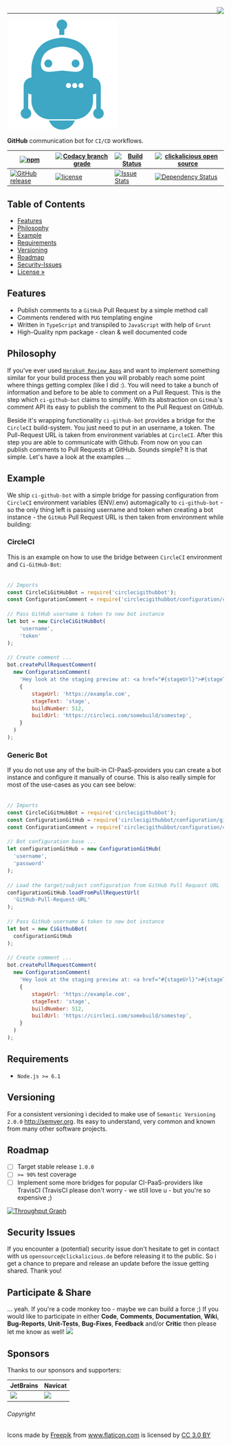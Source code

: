 <img src="https://avatars0.githubusercontent.com/u/26927954?v=3&s=80" align="right" />

---

![Logo of ci-github-bot](docs/logo-large.png)

**GitHub** communication bot for `CI/CD` workflows.

| [![npm](https://img.shields.io/npm/v/@clickalicious/ci-github-bot.svg)](https://www.npmjs.com/@clickalicious/ci-github-bot) 	| [![Codacy branch grade](https://img.shields.io/codacy/grade/c73c519d18dd4d6ca703271b4d5faccf/master.svg)](https://www.codacy.com/app/clickalicious/ci-github-bot?utm_source=github.com&utm_medium=referral&utm_content=clickalicious/ci-github-bot&utm_campaign=Badge_Grade) 	| [![Build Status](https://travis-ci.org/clickalicious/ci-github-bot.svg?branch=master)](https://travis-ci.org/clickalicious/ci-github-bot) 	| [![clickalicious open source](https://img.shields.io/badge/clickalicious-open--source-green.svg?style=flat)](https://clickalicious.de/) 	|
|---	|---	|---	|---	|
| [![GitHub release](https://img.shields.io/github/release/clickalicious/ci-github-bot.svg?style=flat)](https://github.com/clickalicious/ci-github-bot/releases) 	| [![license](https://img.shields.io/github/license/mashape/apistatus.svg)](https://opensource.org/licenses/MIT)  	| [![Issue Stats](https://img.shields.io/issuestats/i/github/clickalicious/ci-github-bot.svg)](https://github.com/clickalicious/ci-github-bot/issues) 	| [![Dependency Status](https://dependencyci.com/github/clickalicious/ci-github-bot/badge)](https://dependencyci.com/github/clickalicious/ci-github-bot)  	|


## Table of Contents

- [Features](#features)
- [Philosophy](#philosophy)
- [Example](#example)
- [Requirements](#requirements)
- [Versioning](#versioning)
- [Roadmap](#roadmap)
- [Security-Issues](#security-issues)
- [License »](LICENSE)


## Features

 - Publish comments to a `GitHub` Pull Request by a simple method call
 - Comments rendered with `PUG` templating engine
 - Written in `TypeScript` and transpiled to `JavaScript` with help of `Grunt`
 - High-Quality npm package - clean & well documented code


## Philosophy

If you've ever used [`Heroku® Review Apps`](https://devcenter.heroku.com/articles/github-integration-review-apps "Heroku Review Apps") and want to implement something similar for your build process then you will probably reach some point where things getting complex (like I did :). You will need to take a bunch of information and before to be able to comment on a Pull Request. This is the step which `ci-github-bot` claims to simplify. With its abstraction on `GitHub`'s comment API its easy to publish the comment to the Pull Request on GitHub. 

Beside it's wrapping functionality `ci-github-bot` provides a bridge for the `CircleCI` build-system. You just need to put in an username, a token. The Pull-Request URL is taken from environment variables at `CircleCI`. After this step you are able to communicate with Github. From now on you can publish comments to Pull Requests at GitHub. Sounds simple? It is that simple. Let's have a look at the examples ...


## Example

We ship `ci-github-bot` with a simple bridge for passing configuration from `CircleCI` environment variables (ENV/.env) automagically to `ci-github-bot` - so the only thing left is passing username and token when creating a bot instance - the `GitHub` Pull Request URL is then taken from environment while building:


### CircleCI

This is an example on how to use the bridge between `CircleCI` environment and `Ci-GitHub-Bot`:
```javascript

// Imports
const CircleCiGitHubBot = require('circlecigithubbot'); 
const ConfigurationComment = require('circlecigithubbot/configuration/comment');

// Pass GitHub username & token to new bot instance
let bot = new CircleCiGitHubBot(
    'username',
    'token'
);

// Create comment ...
bot.createPullRequestComment(
  new ConfigurationComment(
    'Hey look at the staging preview at: <a href="#{stageUrl}">#{stageText}</a>.', 
    {
        stageUrl: 'https://example.com',
        stageText: 'stage',
        buildNumber: 512,
        buildUrl: 'https://circleci.com/somebuild/somestep',
    }
  )
);


```

### Generic Bot

If you do not use any of the built-in CI-PaaS-providers you can create a bot instance and configure it manually of course. This is also really simple for most of the use-cases as you can see below:

```javascript

// Imports
const CircleCiGitHubBot = require('circlecigithubbot'); 
const ConfigurationGitHub = require('circlecigithubbot/configuration/github');
const ConfigurationComment = require('circlecigithubbot/configuration/comment');

// Bot configuration base ...
let configurationGitHub = new ConfigurationGitHub(
  'username',
  'password'
);

// Load the target/subject configuration from GitHub Pull Request URL
configurationGitHub.loadFromPullRequestUrl(
  'GitHub-Pull-Request-URL'
);

// Pass GitHub username & token to new bot instance
let bot = new CiGithubBot(
  configurationGitHub
);

// Create comment ...
bot.createPullRequestComment(
  new ConfigurationComment(
    'Hey look at the staging preview at: <a href="#{stageUrl}">#{stageText}</a>.', 
    {
        stageUrl: 'https://example.com',
        stageText: 'stage',
        buildNumber: 512,
        buildUrl: 'https://circleci.com/somebuild/somestep',
    }
  )
);


```

## Requirements

 - `Node.js >= 6.1`


## Versioning

For a consistent versioning i decided to make use of `Semantic Versioning 2.0.0` http://semver.org. Its easy to understand, very common and known from many other software projects.


## Roadmap

- [ ] Target stable release `1.0.0`
- [ ] `>= 90%` test coverage
- [ ] Implement some more bridges for popular CI-PaaS-providers like TravisCI 
      (TravisCI please don't worry - we still love u - but you're so expensive ;)

[![Throughput Graph](https://graphs.waffle.io/clickalicious/ci-github-bot/throughput.svg)](https://waffle.io/clickalicious/ci-github-bot/metrics)


## Security Issues

If you encounter a (potential) security issue don't hesitate to get in contact with us `opensource@clickalicious.de` before releasing it to the public. So i get a chance to prepare and release an update before the issue getting shared. Thank you!


## Participate & Share

... yeah. If you're a code monkey too - maybe we can build a force ;) If you would like to participate in either **Code**, **Comments**, **Documentation**, **Wiki**, **Bug-Reports**, **Unit-Tests**, **Bug-Fixes**, **Feedback** and/or **Critic** then please let me know as well!
<a href="https://twitter.com/intent/tweet?hashtags=&original_referer=http%3A%2F%2Fgithub.com%2F&text=ci-github-bot%20-%20GitHub%20communication%20%23bot%20for%20%23CI/CD%20workflows%20%40phpfluesterer%20%23ci-github-bot%20%23js%20%23circleci%20https%3A%2F%2Fgithub.com%2Fclickalicious%2Fci-github-bot&tw_p=tweetbutton" target="_blank">
  <img src="http://jpillora.com/github-twitter-button/img/tweet.png"></img>
</a>

## Sponsors

Thanks to our sponsors and supporters:

| JetBrains | Navicat |
|---|---|
| <a href="https://www.jetbrains.com/phpstorm/" title="PHP IDE :: JetBrains PhpStorm" target="_blank"><img src="http://resources.jetbrains.com/storage/products/jetbrains/img/meta/jetbrains_250x250.png" height="55"></img></a> | <a href="http://www.navicat.com/" title="Navicat GUI - DB GUI-Admin-Tool for MySQL, MariaDB, SQL Server, SQLite, Oracle & PostgreSQL" target="_blank"><img src="http://upload.wikimedia.org/wikipedia/en/9/90/PremiumSoft_Navicat_Premium_Logo.png" height="55" /></a>  |


###### Copyright
<div>Icons made by <a href="http://www.freepik.com" title="Freepik">Freepik</a> from <a href="http://www.flaticon.com" title="Flaticon">www.flaticon.com</a> is licensed by <a href="http://creativecommons.org/licenses/by/3.0/" title="Creative Commons BY 3.0" target="_blank">CC 3.0 BY</a></div>
